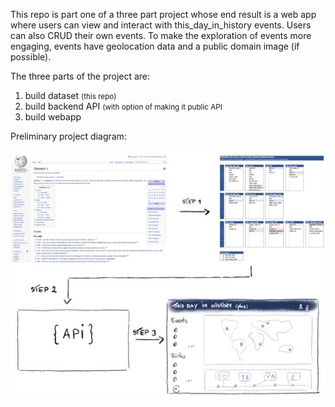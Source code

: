 This repo is part one of a three part project whose end result is a web app where users can view and interact with this_day_in_history events. Users can also CRUD their own events. To make the exploration of events more engaging, events have geolocation data and a public domain image (if possible).

The three parts of the project are:
1. build dataset <small>(this repo)</small>
2. build backend API <small>(with option of making it public API </small>
3. build webapp

Preliminary project diagram:

<img src='./images/img_pc_project_diagram_01_01feb21.jpg'>